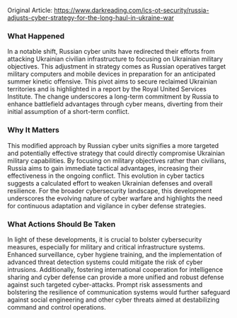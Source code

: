 Original Article: https://www.darkreading.com/ics-ot-security/russia-adjusts-cyber-strategy-for-the-long-haul-in-ukraine-war

### What Happened
In a notable shift, Russian cyber units have redirected their efforts from attacking Ukrainian civilian infrastructure to focusing on Ukrainian military objectives. This adjustment in strategy comes as Russian operatives target military computers and mobile devices in preparation for an anticipated summer kinetic offensive. This pivot aims to secure reclaimed Ukrainian territories and is highlighted in a report by the Royal United Services Institute. The change underscores a long-term commitment by Russia to enhance battlefield advantages through cyber means, diverting from their initial assumption of a short-term conflict.

### Why It Matters
This modified approach by Russian cyber units signifies a more targeted and potentially effective strategy that could directly compromise Ukrainian military capabilities. By focusing on military objectives rather than civilians, Russia aims to gain immediate tactical advantages, increasing their effectiveness in the ongoing conflict. This evolution in cyber tactics suggests a calculated effort to weaken Ukrainian defenses and overall resilience. For the broader cybersecurity landscape, this development underscores the evolving nature of cyber warfare and highlights the need for continuous adaptation and vigilance in cyber defense strategies.

### What Actions Should Be Taken
In light of these developments, it is crucial to bolster cybersecurity measures, especially for military and critical infrastructure systems. Enhanced surveillance, cyber hygiene training, and the implementation of advanced threat detection systems could mitigate the risk of cyber intrusions. Additionally, fostering international cooperation for intelligence sharing and cyber defense can provide a more unified and robust defense against such targeted cyber-attacks. Prompt risk assessments and bolstering the resilience of communication systems would further safeguard against social engineering and other cyber threats aimed at destabilizing command and control operations.